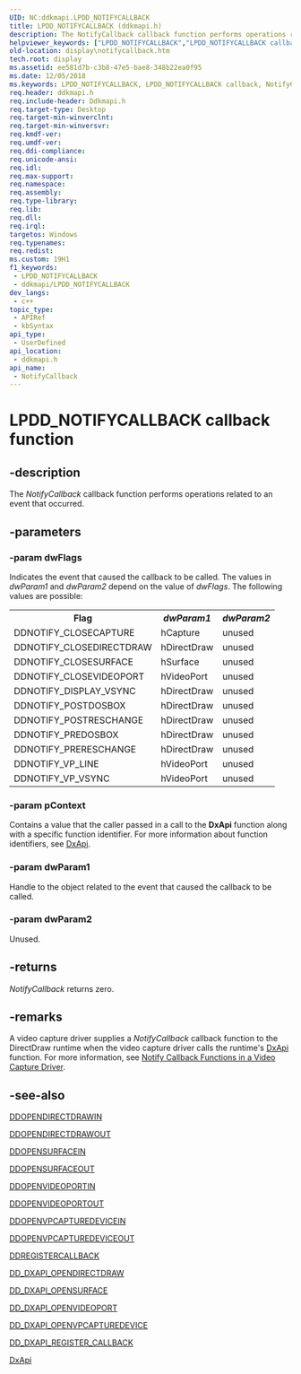 ```yaml
---
UID: NC:ddkmapi.LPDD_NOTIFYCALLBACK
title: LPDD_NOTIFYCALLBACK (ddkmapi.h)
description: The NotifyCallback callback function performs operations related to an event that occurred.
helpviewer_keywords: ["LPDD_NOTIFYCALLBACK","LPDD_NOTIFYCALLBACK callback","NotifyCallback","NotifyCallback callback function [Display Devices]","ddfncs_89344672-ba6d-42b3-a03e-dd832316d9c9.xml","ddkmapi/NotifyCallback","display.notifycallback"]
old-location: display\notifycallback.htm
tech.root: display
ms.assetid: ee581d7b-c3b8-47e5-bae8-348b22ea0f95
ms.date: 12/05/2018
ms.keywords: LPDD_NOTIFYCALLBACK, LPDD_NOTIFYCALLBACK callback, NotifyCallback, NotifyCallback callback function [Display Devices], ddfncs_89344672-ba6d-42b3-a03e-dd832316d9c9.xml, ddkmapi/NotifyCallback, display.notifycallback
req.header: ddkmapi.h
req.include-header: Ddkmapi.h
req.target-type: Desktop
req.target-min-winverclnt: 
req.target-min-winversvr: 
req.kmdf-ver: 
req.umdf-ver: 
req.ddi-compliance: 
req.unicode-ansi: 
req.idl: 
req.max-support: 
req.namespace: 
req.assembly: 
req.type-library: 
req.lib: 
req.dll: 
req.irql: 
targetos: Windows
req.typenames: 
req.redist: 
ms.custom: 19H1
f1_keywords:
 - LPDD_NOTIFYCALLBACK
 - ddkmapi/LPDD_NOTIFYCALLBACK
dev_langs:
 - c++
topic_type:
 - APIRef
 - kbSyntax
api_type:
 - UserDefined
api_location:
 - ddkmapi.h
api_name:
 - NotifyCallback
---
```


# LPDD_NOTIFYCALLBACK callback function


## -description

The<i> NotifyCallback</i> callback function performs operations related to an event that occurred.

## -parameters

### -param dwFlags

Indicates the event that caused the callback to be called. The values in <i>dwParam1</i> and <i>dwParam2</i> depend on the value of <i>dwFlags</i>. The following values are possible:

<table>
<tr>
<th>Flag</th>
<th><i>dwParam1</i></th>
<th><i>dwParam2</i></th>
</tr>
<tr>
<td>
DDNOTIFY_CLOSECAPTURE

</td>
<td>
hCapture

</td>
<td>
unused

</td>
</tr>
<tr>
<td>
DDNOTIFY_CLOSEDIRECTDRAW

</td>
<td>
hDirectDraw

</td>
<td>
unused

</td>
</tr>
<tr>
<td>
DDNOTIFY_CLOSESURFACE

</td>
<td>
hSurface

</td>
<td>
unused

</td>
</tr>
<tr>
<td>
DDNOTIFY_CLOSEVIDEOPORT

</td>
<td>
hVideoPort

</td>
<td>
unused

</td>
</tr>
<tr>
<td>
DDNOTIFY_DISPLAY_VSYNC

</td>
<td>
hDirectDraw

</td>
<td>
unused

</td>
</tr>
<tr>
<td>
DDNOTIFY_POSTDOSBOX

</td>
<td>
hDirectDraw

</td>
<td>
unused

</td>
</tr>
<tr>
<td>
DDNOTIFY_POSTRESCHANGE

</td>
<td>
hDirectDraw

</td>
<td>
unused

</td>
</tr>
<tr>
<td>
DDNOTIFY_PREDOSBOX

</td>
<td>
hDirectDraw

</td>
<td>
unused

</td>
</tr>
<tr>
<td>
DDNOTIFY_PRERESCHANGE

</td>
<td>
hDirectDraw

</td>
<td>
unused

</td>
</tr>
<tr>
<td>
DDNOTIFY_VP_LINE

</td>
<td>
hVideoPort

</td>
<td>
unused

</td>
</tr>
<tr>
<td>
DDNOTIFY_VP_VSYNC

</td>
<td>
hVideoPort

</td>
<td>
unused

</td>
</tr>
</table>

### -param pContext

Contains a value that the caller passed in a call to the <b>DxApi</b> function along with a specific function identifier. For more information about function identifiers, see <a href="https://docs.microsoft.com/windows-hardware/drivers/ddi/content/dxapi/nf-dxapi-dxapi">DxApi</a>.

### -param dwParam1

Handle to the object related to the event that caused the callback to be called.

### -param dwParam2

Unused.

## -returns

<i>NotifyCallback</i> returns zero.

## -remarks

A video capture driver supplies a <i>NotifyCallback</i> callback function to the DirectDraw runtime when the video capture driver calls the runtime's <a href="https://docs.microsoft.com/windows-hardware/drivers/ddi/content/dxapi/nf-dxapi-dxapi">DxApi</a> function. For more information, see <a href="https://docs.microsoft.com/windows-hardware/drivers/display/notify-callback-functions-in-a-video-capture-driver">Notify Callback Functions in a Video Capture Driver</a>.

## -see-also

<a href="https://docs.microsoft.com/windows/desktop/api/ddkmapi/ns-ddkmapi-ddopendirectdrawin">DDOPENDIRECTDRAWIN</a>



<a href="https://docs.microsoft.com/windows/desktop/api/ddkmapi/ns-ddkmapi-ddopendirectdrawout">DDOPENDIRECTDRAWOUT</a>



<a href="https://docs.microsoft.com/windows/desktop/api/ddkmapi/ns-ddkmapi-ddopensurfacein">DDOPENSURFACEIN</a>



<a href="https://docs.microsoft.com/windows/desktop/api/ddkmapi/ns-ddkmapi-ddopensurfaceout">DDOPENSURFACEOUT</a>



<a href="https://docs.microsoft.com/windows/desktop/api/ddkmapi/ns-ddkmapi-ddopenvideoportin">DDOPENVIDEOPORTIN</a>



<a href="https://docs.microsoft.com/windows/desktop/api/ddkmapi/ns-ddkmapi-ddopenvideoportout">DDOPENVIDEOPORTOUT</a>



<a href="https://docs.microsoft.com/windows/desktop/api/ddkmapi/ns-ddkmapi-ddopenvpcapturedevicein">DDOPENVPCAPTUREDEVICEIN</a>



<a href="https://docs.microsoft.com/windows/desktop/api/ddkmapi/ns-ddkmapi-ddopenvpcapturedeviceout">DDOPENVPCAPTUREDEVICEOUT</a>



<a href="https://docs.microsoft.com/windows/desktop/api/ddkmapi/ns-ddkmapi-ddregistercallback">DDREGISTERCALLBACK</a>



<a href="https://docs.microsoft.com/previous-versions/windows/hardware/drivers/ff550702(v=vs.85)">DD_DXAPI_OPENDIRECTDRAW</a>



<a href="https://docs.microsoft.com/previous-versions/windows/hardware/drivers/ff550711(v=vs.85)">DD_DXAPI_OPENSURFACE</a>



<a href="https://docs.microsoft.com/previous-versions/windows/hardware/drivers/ff551498(v=vs.85)">DD_DXAPI_OPENVIDEOPORT</a>



<a href="https://docs.microsoft.com/previous-versions/windows/hardware/drivers/ff551500(v=vs.85)">DD_DXAPI_OPENVPCAPTUREDEVICE</a>



<a href="https://docs.microsoft.com/previous-versions/windows/hardware/drivers/ff551502(v=vs.85)">DD_DXAPI_REGISTER_CALLBACK</a>



<a href="https://docs.microsoft.com/windows-hardware/drivers/ddi/content/dxapi/nf-dxapi-dxapi">DxApi</a>

